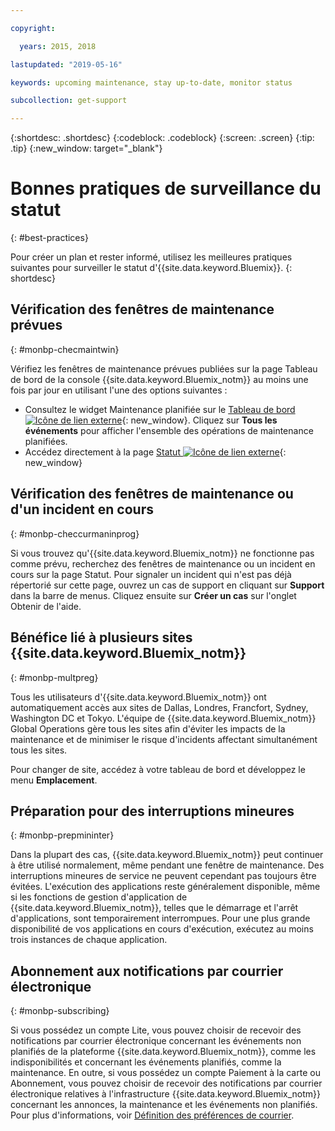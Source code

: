 ```yaml
---

copyright:

  years: 2015, 2018

lastupdated: "2019-05-16"

keywords: upcoming maintenance, stay up-to-date, monitor status

subcollection: get-support

---
```


{:shortdesc: .shortdesc}
{:codeblock: .codeblock}
{:screen: .screen}
{:tip: .tip}
{:new_window: target="_blank"}

# Bonnes pratiques de surveillance du statut
{: #best-practices}

Pour créer un plan et rester informé, utilisez les meilleures pratiques suivantes pour surveiller le statut d'{{site.data.keyword.Bluemix}}.
{: shortdesc}

## Vérification des fenêtres de maintenance prévues
{: #monbp-checmaintwin}

Vérifiez les fenêtres de maintenance prévues publiées sur la page Tableau de bord de la console {{site.data.keyword.Bluemix_notm}} au moins une fois par jour en utilisant l'une des options suivantes :
* Consultez le widget Maintenance planifiée sur le [Tableau de bord ![Icône de lien externe](../icons/launch-glyph.svg "Icône de lien externe")](https://cloud.ibm.com){: new_window}. Cliquez sur **Tous les événements** pour afficher l'ensemble des opérations de maintenance planifiées.
* Accédez directement à la page [Statut ![Icône de lien externe](../icons/launch-glyph.svg "Icône de lien externe")](https://cloud.ibm.com/status?selected=maintenance){: new_window}

## Vérification des fenêtres de maintenance ou d'un incident en cours
{: #monbp-checcurmaninprog}

Si vous trouvez qu'{{site.data.keyword.Bluemix_notm}} ne fonctionne pas comme prévu, recherchez des fenêtres de maintenance ou un incident en cours sur la page Statut. Pour signaler un incident qui n'est pas déjà répertorié sur cette page, ouvrez un cas de support en cliquant sur **Support** dans la barre de menus. Cliquez ensuite sur **Créer un cas** sur l'onglet Obtenir de l'aide.

## Bénéfice lié à plusieurs sites {{site.data.keyword.Bluemix_notm}}
{: #monbp-multpreg}

Tous les utilisateurs d'{{site.data.keyword.Bluemix_notm}} ont automatiquement accès aux sites de Dallas, Londres, Francfort, Sydney, Washington DC et Tokyo. L'équipe de {{site.data.keyword.Bluemix_notm}} Global Operations gère tous les sites afin d'éviter les impacts de la maintenance et de minimiser le risque d'incidents affectant simultanément tous les sites.

Pour changer de site, accédez à votre tableau de bord et développez le menu **Emplacement**.

## Préparation pour des interruptions mineures
{: #monbp-prepmininter}

Dans la plupart des cas, {{site.data.keyword.Bluemix_notm}} peut continuer à être utilisé normalement, même pendant une fenêtre de maintenance. Des interruptions mineures de service ne peuvent cependant pas toujours être évitées. L'exécution des applications reste généralement disponible, même si les fonctions de gestion d'application de {{site.data.keyword.Bluemix_notm}}, telles que le démarrage et l'arrêt d'applications, sont temporairement interrompues. Pour une plus grande disponibilité de vos applications en cours d'exécution, exécutez au moins trois instances de chaque application.

## Abonnement aux notifications par courrier électronique
{: #monbp-subscribing}

Si vous possédez un compte Lite, vous pouvez choisir de recevoir des notifications par courrier électronique concernant les événements non planifiés de la plateforme {{site.data.keyword.Bluemix_notm}}, comme les indisponibilités et concernant les événements planifiés, comme la maintenance. En outre, si vous possédez un compte Paiement à la carte ou Abonnement, vous pouvez choisir de recevoir des notifications par courrier électronique relatives à l'infrastructure {{site.data.keyword.Bluemix_notm}} concernant les annonces, la maintenance et les événements non planifiés. Pour plus d'informations, voir [Définition des préférences de courrier](/docs/account?topic=account-email-prefs).



